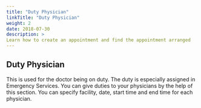 ```yaml
---
title: "Duty Physician"
linkTitle: "Duty Physician"
weight: 2
date: 2018-07-30
description: >
Learn how to create an appointment and find the appointment arranged
---
```


## Duty Physician

This is used for the doctor being on duty. The duty is especially assigned in Emergency Services. You can give duties to your physicians by the help of this section. You can specify facility, date, start time and end time for each physician.
